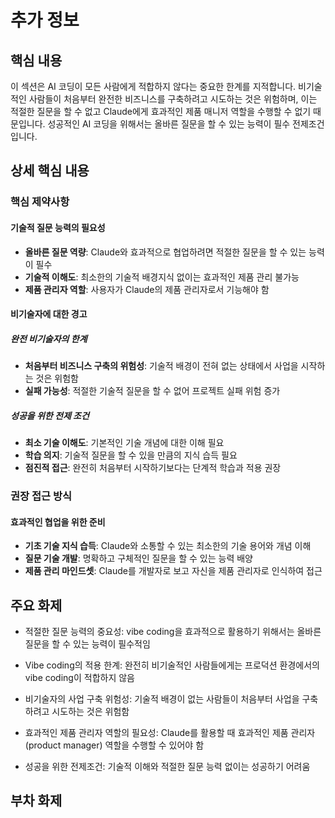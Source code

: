 # 추가 정보

## 핵심 내용
이 섹션은 AI 코딩이 모든 사람에게 적합하지 않다는 중요한 한계를 지적합니다. 비기술적인 사람들이 처음부터 완전한 비즈니스를 구축하려고 시도하는 것은 위험하며, 이는 적절한 질문을 할 수 없고 Claude에게 효과적인 제품 매니저 역할을 수행할 수 없기 때문입니다. 성공적인 AI 코딩을 위해서는 올바른 질문을 할 수 있는 능력이 필수 전제조건입니다.

## 상세 핵심 내용
### 핵심 제약사항

#### 기술적 질문 능력의 필요성
- **올바른 질문 역량**: Claude와 효과적으로 협업하려면 적절한 질문을 할 수 있는 능력이 필수
- **기술적 이해도**: 최소한의 기술적 배경지식 없이는 효과적인 제품 관리 불가능
- **제품 관리자 역할**: 사용자가 Claude의 제품 관리자로서 기능해야 함

#### 비기술자에 대한 경고

##### 완전 비기술자의 한계
- **처음부터 비즈니스 구축의 위험성**: 기술적 배경이 전혀 없는 상태에서 사업을 시작하는 것은 위험함
- **실패 가능성**: 적절한 기술적 질문을 할 수 없어 프로젝트 실패 위험 증가

##### 성공을 위한 전제 조건
- **최소 기술 이해도**: 기본적인 기술 개념에 대한 이해 필요
- **학습 의지**: 기술적 질문을 할 수 있을 만큼의 지식 습득 필요
- **점진적 접근**: 완전히 처음부터 시작하기보다는 단계적 학습과 적용 권장

### 권장 접근 방식

#### 효과적인 협업을 위한 준비
- **기초 기술 지식 습득**: Claude와 소통할 수 있는 최소한의 기술 용어와 개념 이해
- **질문 기술 개발**: 명확하고 구체적인 질문을 할 수 있는 능력 배양
- **제품 관리 마인드셋**: Claude를 개발자로 보고 자신을 제품 관리자로 인식하여 접근

## 주요 화제
- 적절한 질문 능력의 중요성: vibe coding을 효과적으로 활용하기 위해서는 올바른 질문을 할 수 있는 능력이 필수적임

- Vibe coding의 적용 한계: 완전히 비기술적인 사람들에게는 프로덕션 환경에서의 vibe coding이 적합하지 않음

- 비기술자의 사업 구축 위험성: 기술적 배경이 없는 사람들이 처음부터 사업을 구축하려고 시도하는 것은 위험함

- 효과적인 제품 관리자 역할의 필요성: Claude를 활용할 때 효과적인 제품 관리자(product manager) 역할을 수행할 수 있어야 함

- 성공을 위한 전제조건: 기술적 이해와 적절한 질문 능력 없이는 성공하기 어려움

## 부차 화제
